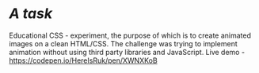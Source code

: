 ***A task***
=====================

Educational CSS - experiment, the purpose of which is to create animated images on a clean HTML/CSS. 
The challenge was trying to implement animation without using third party libraries and JavaScript.
Live demo - https://codepen.io/HereIsRuk/pen/XWNXKoB
